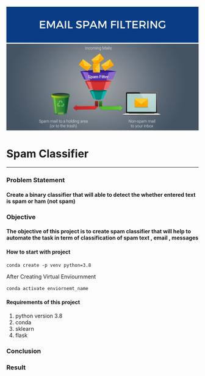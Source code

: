 ![Txt File are hear](esf.jpg)


# Spam Classifier
----
### Problem Statement
#### Create a binary classifier that will able to detect the whether entered text is spam or ham (not spam)

### Objective
#### The objective of this project is to create spam classifier that will help to automate the task in term of classification of spam text , email , messages

#### How to start with project

```
conda create -p venv python=3.8
```

After Creating Virtual Enviournment

```
conda activate enviornemt_name
```

#### Requirements of this project
1. python version 3.8
2. conda
3. sklearn
4. flask

### Conclusion

### Result

